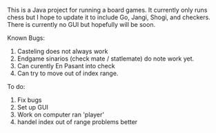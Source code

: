This is a Java project for running a board games. It currently only runs chess but I hope to update it to include Go, Jangi, Shogi, and checkers. There is currently no GUI but hopefully will be soon.

Known Bugs:
1. Casteling does not always work
2. Endgame sinarios (check mate / statlemate) do note work yet.
3. Can curently En Pasant into check
4. Can try to move out of index range.

To do:
1. Fix bugs
2. Set up GUI
3. Work on computer ran 'player'
4. handel index out of range problems better
